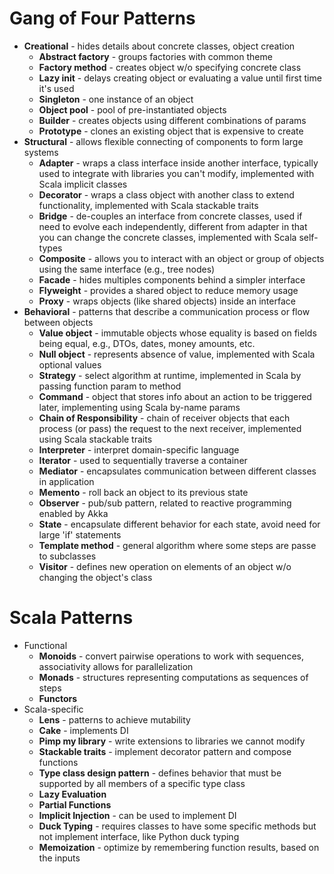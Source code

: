 
# Gang of Four Patterns
* **Creational** - hides details about concrete classes, object creation
  * **Abstract factory** - groups factories with common theme
  * **Factory method** - creates object w/o specifying concrete class
  * **Lazy init** - delays creating object or evaluating a value until first time it's used
  * **Singleton** - one instance of an object
  * **Object pool** - pool of pre-instantiated objects
  * **Builder** - creates objects using different combinations of params
  * **Prototype** - clones an existing object that is expensive to create
* **Structural** - allows flexible connecting of components to form large systems
  * **Adapter** - wraps a class interface inside another interface, typically used to integrate with libraries you can't modify, implemented with Scala implicit classes
  * **Decorator** - wraps a class object with another class to extend functionality, implemented with Scala stackable traits
  * **Bridge** - de-couples an interface from concrete classes, used if need to evolve each independently, different from adapter in that you can change the concrete classes, implemented with Scala self-types
  * **Composite** - allows you to interact with an object or group of objects using the same interface (e.g., tree nodes)
  * **Facade** - hides multiples components behind a simpler interface
  * **Flyweight** - provides a shared object to reduce memory usage
  * **Proxy** - wraps objects (like shared objects) inside an interface
* **Behavioral** - patterns that describe a communication process or flow between objects
  * **Value object** - immutable objects whose equality is based on fields being equal, e.g., DTOs, dates, money amounts, etc.
  * **Null object** - represents absence of value, implemented with Scala optional values
  * **Strategy** - select algorithm at runtime, implemented in Scala by passing function param to method
  * **Command** - object that stores info about an action to be triggered later, implementing using Scala by-name params
  * **Chain of Responsibility** - chain of receiver objects that each process (or pass) the request to the next receiver, implemented using Scala stackable traits
  * **Interpreter** - interpret domain-specific language
  * **Iterator** - used to sequentially traverse a container
  * **Mediator** - encapsulates communication between different classes in application
  * **Memento** - roll back an object to its previous state
  * **Observer** - pub/sub pattern, related to reactive programming enabled by Akka
  * **State** - encapsulate different behavior for each state, avoid need for large 'if' statements
  * **Template method** - general algorithm where some steps are passe to subclasses
  * **Visitor** - defines new operation on elements of an object w/o changing the object's class
  

# Scala Patterns
* Functional
  * **Monoids** - convert pairwise operations to work with sequences, associativity allows for parallelization
  * **Monads** - structures representing computations as sequences of steps
  * **Functors**
* Scala-specific
  * **Lens** - patterns to achieve mutability
  * **Cake** - implements DI
  * **Pimp my library** - write extensions to libraries we cannot modify
  * **Stackable traits** - implement decorator pattern and compose functions
  * **Type class design pattern** - defines behavior that must be supported by all members of a specific type class
  * **Lazy Evaluation**
  * **Partial Functions**
  * **Implicit Injection** - can be used to implement DI
  * **Duck Typing** - requires classes to have some specific methods but not implement interface, like Python duck typing
  * **Memoization** - optimize by remembering function results, based on the inputs
